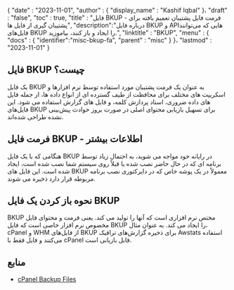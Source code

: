 {
  "date" : "2023-11-01",
  "author" : {
    "display_name" : "Kashif Iqbal"
}،
  "draft" : "false",
  "toc" : true,
  "title" : "فایل BKUP - فرمت فایل پشتیبان تعمیم یافته برای پشتیبان گیری از فایل ها",
  "description":"درباره فایل BKUP و APIهایی که می‌توانند فایل‌های BKUP را ایجاد و باز کنند، بیاموزید.",
  "linktitle" : "BKUP",
  "menu" : {
    "docs" : {
      "identifier":"misc-bkup-fa",
      "parent" : "misc"
}
}،
  "lastmod" : "2023-11-01"
}

## فایل BKUP چیست؟

یک فایل BKUP به عنوان یک فرمت پشتیبان مورد استفاده توسط نرم افزارها و اسکریپت های مختلف برای محافظت از طیف گسترده ای از انواع داده ها، از جمله فایل های داده ضروری، اسناد پردازش کلمه، و فایل های گزارش استفاده می شود. این فایل‌های BKUP برای تسهیل بازیابی محتوای اصلی در صورت بروز حوادث پیش‌بینی نشده طراحی شده‌اند.

## فرمت فایل BKUP - اطلاعات بیشتر

هنگامی که با یک فایل BKUP در رایانه خود مواجه می شوید، به احتمال زیاد توسط برنامه ای که در حال حاضر نصب شده یا قبلاً روی سیستم شما نصب شده است، ایجاد شده است. این فایل های BKUP معمولاً در یک پوشه خاص که در دایرکتوری نصب برنامه مربوطه قرار دارد ذخیره می شوند.

## نحوه باز کردن یک فایل BKUP

BKUP مختص نرم افزاری است که آنها را تولید می کند. یعنی فرمت و محتوای فایل مخصوص نرم افزار خاصی است که فایل BKUP را ایجاد می کند. به عنوان مثال، cPanel و WHM از فایل‌های BKUP برای ذخیره گزارش‌های ترافیک Awstats استفاده می‌کنند و فایل فقط با cPanel قابل بازیابی است.

## منابع

 * [cPanel Backup Files](https://docs.cpanel.net/cpanel/files/backup-for-cpanel/)
